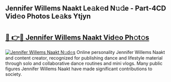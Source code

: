 ## Jennifer Willems Naakt Le𝚊k𝚎d N𝚞𝚍e - Part-4CD Vid𝚎o Photos Le𝚊ks Ytjyn

# <h2><a href="http://fb9a7n9.evod.top/?m=Jennifer+Willems+Naakt">🔗 👉🔴 Jennifer Willems Naakt Vid𝚎o Ph𝚘t𝚘s</a></h2>

[![Jennifer Willems Naakt N𝚞d𝚎s](https://i.imgur.com/8V9OHl7.gif)](http://fb9a7n9.evod.top/?m=Jennifer+Willems+Naakt)
Online personality Jennifer Willems Naakt and content creator, recognized for publishing dance and lifestyle material through solo and collaborative dance routines and mini vlogs. Many public figures Jennifer Willems Naakt have made significant contributions to society. 
